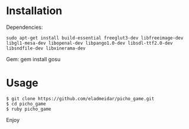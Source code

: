 # Installation
  
Dependencies:

    sudo apt-get install build-essential freeglut3-dev libfreeimage-dev libgl1-mesa-dev libopenal-dev libpango1.0-dev libsdl-ttf2.0-dev libsndfile-dev libxinerama-dev

Gem:
    gem install gosu


# Usage
    $ git clone https://github.com/eladmeidar/picho_game.git
    $ cd picho_game
    $ ruby picho_game

Enjoy